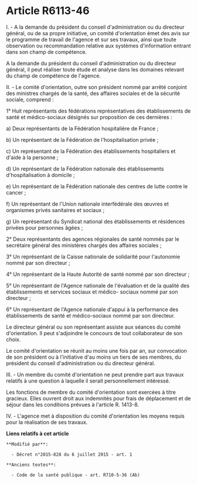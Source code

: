 # Article R6113-46

I. - A la demande du président du conseil d'administration ou du directeur général, ou de sa propre initiative, un comité
d'orientation émet des avis sur le programme de travail de l'agence et sur ses travaux, ainsi que toute observation ou
recommandation relative aux systèmes d'information entrant dans son champ de compétence.

A la demande du président du conseil d'administration ou du directeur général, il peut réaliser toute étude et analyse dans
les domaines relevant du champ de compétence de l'agence.

II. - Le comité d'orientation, outre son président nommé par arrêté conjoint des ministres chargés de la santé, des affaires
sociales et de la sécurité sociale, comprend :

1° Huit représentants des fédérations représentatives des établissements de santé et médico-sociaux désignés sur proposition
de ces dernières :

a) Deux représentants de la Fédération hospitalière de France ;

b) Un représentant de la Fédération de l'hospitalisation privée ;

c) Un représentant de la Fédération des établissements hospitaliers et d'aide à la personne ;

d) Un représentant de la Fédération nationale des établissements d'hospitalisation à domicile ;

e) Un représentant de la Fédération nationale des centres de lutte contre le cancer ;

f) Un représentant de l'Union nationale interfédérale des œuvres et organismes privés sanitaires et sociaux ;

g) Un représentant du Syndicat national des établissements et résidences privées pour personnes âgées ;

2° Deux représentants des agences régionales de santé nommés par le secrétaire général des ministères chargés des affaires
sociales ;

3° Un représentant de la Caisse nationale de solidarité pour l'autonomie nommé par son directeur ;

4° Un représentant de la Haute Autorité de santé nommé par son directeur ;

5° Un représentant de l'Agence nationale de l'évaluation et de la qualité des établissements et services sociaux et médico-
sociaux nommé par son directeur ;

6° Un représentant de l'Agence nationale d'appui à la performance des établissements de santé et médico-sociaux nommé par son
directeur.

Le directeur général ou son représentant assiste aux séances du comité d'orientation. Il peut s'adjoindre le concours de tout
collaborateur de son choix.

Le comité d'orientation se réunit au moins une fois par an, sur convocation de son président ou à l'initiative d'au moins un
tiers de ses membres, du président du conseil d'administration ou du directeur général.

III. - Un membre du comité d'orientation ne peut prendre part aux travaux relatifs à une question à laquelle il serait
personnellement intéressé.

Les fonctions de membre du comité d'orientation sont exercées à titre gracieux. Elles ouvrent droit aux indemnités pour frais
de déplacement et de séjour dans les conditions prévues à l'article R. 1413-8.

IV. - L'agence met à disposition du comité d'orientation les moyens requis pour la réalisation de ses travaux.

**Liens relatifs à cet article**

	**Modifié par**:

	  - Décret n°2015-828 du 6 juillet 2015 - art. 1

	**Anciens textes**:

	  - Code de la santé publique - art. R710-5-36 (Ab)
